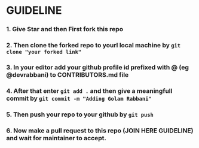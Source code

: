 # GUIDELINE

### 1. Give Star and then First fork this repo
### 2. Then clone the forked repo to yourl local machine by `git clone "your forked link"`
### 3. In your editor add your github profile id prefixed with @ (eg @devrabbani) to CONTRIBUTORS.md file 
### 4. After that enter `git add .` and then give a meaningfull commit by `git commit -m "Adding Golam Rabbani"`
### 5. Then push your repo to your github by `git push`
### 6. Now make a pull request to this repo (JOIN HERE GUIDELINE) and wait for maintainer to accept.
